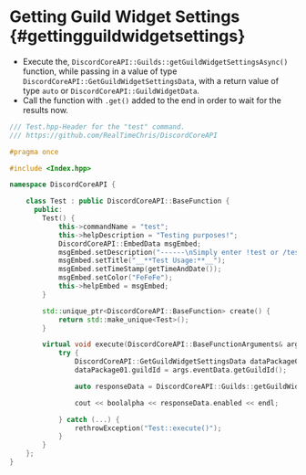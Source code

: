 Getting Guild Widget Settings {#gettingguildwidgetsettings}
============
- Execute the, `DiscordCoreAPI::Guilds::getGuildWidgetSettingsAsync()` function, while passing in a value of type `DiscordCoreAPI::GetGuildWidgetSettingsData`, with a return value of type `auto` or `DiscordCoreAPI::GuildWidgetData`.
- Call the function with `.get()` added to the end in order to wait for the results now.

```cpp
/// Test.hpp-Header for the "test" command.
/// https://github.com/RealTimeChris/DiscordCoreAPI

#pragma once

#include <Index.hpp>

namespace DiscordCoreAPI {

	class Test : public DiscordCoreAPI::BaseFunction {
	  public:
		Test() {
			this->commandName = "test";
			this->helpDescription = "Testing purposes!";
			DiscordCoreAPI::EmbedData msgEmbed;
			msgEmbed.setDescription("------\nSimply enter !test or /test!\n------");
			msgEmbed.setTitle("__**Test Usage:**__");
			msgEmbed.setTimeStamp(getTimeAndDate());
			msgEmbed.setColor("FeFeFe");
			this->helpEmbed = msgEmbed;
		}

		std::unique_ptr<DiscordCoreAPI::BaseFunction> create() {
			return std::make_unique<Test>();
		}

		virtual void execute(DiscordCoreAPI::BaseFunctionArguments& args) {
			try {
				DiscordCoreAPI::GetGuildWidgetSettingsData dataPackage01;
				dataPackage01.guildId = args.eventData.getGuildId();

				auto responseData = DiscordCoreAPI::Guilds::getGuildWidgetSettingsAsync(dataPackage01).get();

				cout << boolalpha << responseData.enabled << endl;

			} catch (...) {
				rethrowException("Test::execute()");
			}
		}
	};
}
```

